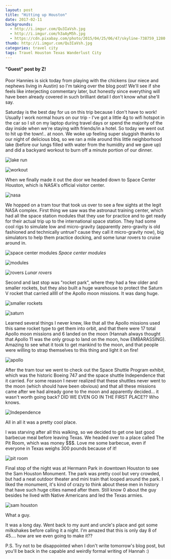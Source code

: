 ```yaml
---
layout: post
title: "Hitting up Houston"
date: 2017-02-11
backgrounds:
  - http://i.imgur.com/Qu3IaVsh.jpg
  - http://i.imgur.com/h3aAyM5h.jpg
  - https://cdn.pixabay.com/photo/2015/04/25/06/47/skyline-738759_1280.jpg
thumb: http://i.imgur.com/Qu3IaVsh.jpg
categories: travel city
tags: Travel Houston Texas Wanderlust City
---
```


#### "Guest" post by Z!

Poor Hannies is sick today from playing with the chickens (our niece and nephews living in Austin) so I'm taking over the blog post! We'll see if she feels like interjecting commentary later, but honestly since everything will have been already covered in such brilliant detail I don't know what she'll say.

Saturday is the best day for us on this trip because I don't have to work! Usually I work normal hours on our trip - I've got a little 4g to wifi hotspot in the car so I sit on my laptop during travel days or spend the majority of the day inside when we're staying with friends/in a hotel. So today we went out to hit up the town!.. at noon. We woke up feeling super sluggish thanks to our night of delicious bbq, so we ran a mile around this little neighborhood lake (before our lungs filled with water from the humidity and we gave up) and did a backyard workout to burn off a minute portion of our dinner.

![lake run](http://i.imgur.com/OoBmtsNh.jpg)

![workout](http://i.imgur.com/bI9IvVeh.jpg)

When we finally made it out the door we headed down to Space Center Houston, which is NASA's official visitor center.

![nasa](http://i.imgur.com/O2l08kdh.jpg)

We hopped on a tram tour that took us over to see a few sights at the legit NASA complex. First thing we saw was the astronaut training center, which had all the space station modules that they use for practice and to get ready for their actual trip up to the international space station. They had some cool rigs to simulate low and micro-gravity (apparently zero-gravity is old fashioned and technically untrue? cause they call it micro-gravity now), big simulators to help them practice docking, and some lunar rovers to cruise around in.

![space center modules](http://i.imgur.com/0ZqF0j3.jpg)
_Space center modules_

![modules](http://i.imgur.com/WcQjU8Th.jpg)

![rovers](http://i.imgur.com/LDowKXKh.jpg)
_Lunar rovers_

Second and last stop was "rocket park", where they had a few older and smaller rockets, but they also built a huge warehouse to protect the Saturn V rocket that carried alllll of the Apollo moon missions. It was dang huge.

![smaller rockets](http://i.imgur.com/Kf1jrCKh.jpg)

![saturn](http://i.imgur.com/hwBlxioh.jpg)

Learned several things I never knew, like that all the Apollo missions used this same rocket type to get them into orbit, and that there were 17 total Apollo moon missions and 6 landed on the moon (Hannah always thought that Apollo 11 was the only group to land on the moon, how EMBARASSING). Amazing to see what it took to get mankind to the moon, and that people were willing to strap themselves to this thing and light it on fire!

![apollo](http://i.imgur.com/ZndAdwQh.jpg)

After the tram tour we went to check out the Space Shuttle Program exhibit, which was the historic Boeing 747 and the space shuttle Independence that it carried. For some reason I never realized that these shuttles never went to the moon (which should have been obvious) and that all these missions came after we had already gone to the moon and apparently decided... it wasn't worth going back? DID WE EVEN GO IN THE FIRST PLACE?? Who knows.

![Independence](http://i.imgur.com/MK4jHsfh.jpg)

All in all it was a pretty cool place.

I was starving after all this walking, so we decided to get one last good barbecue meal before leaving Texas. We headed over to a place called The Pit Room, which was money $$$. Love me some barbecue, even if everyone in Texas weighs 300 pounds because of it!

![pit room](http://i.imgur.com/boyTsTAh.jpg?1)

Final stop of the night was at Hermann Park in downtown Houston to see the Sam Houston Monument. The park was pretty cool but very crowded, but had a neat outdoor theater and mini train that looped around the park. I liked the monument, it's kind of crazy to think about these men in history that have such huge cities named after them. Still know 0 about the guy besides he lived with Native Americans and led the Texas armies.

![sam houston](http://i.imgur.com/J6nMUvYh.jpg)

What a guy.

It was a long day. Went back to my aunt and uncle's place and got some milkshakes before calling it a night. I'm amazed that this is only day 8 of 45.... how are we even going to make it??

P.S. Try not to be disappointed when I don't write tomorrow's blog post, but you'll be back in the capable and weirdly formal writing of Hannah :)
